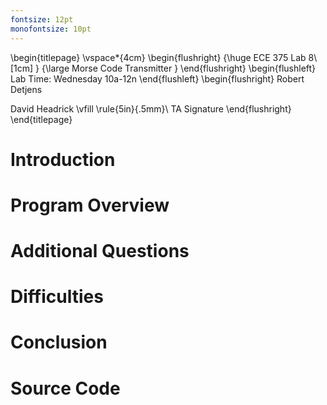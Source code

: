 ```yaml
---
fontsize: 12pt
monofontsize: 10pt
---
```


\begin{titlepage}
  \vspace*{4cm}
  \begin{flushright}
  {\huge
    ECE 375 Lab 8\\[1cm]
  }
  {\large
    Morse Code Transmitter
  }
  \end{flushright}
  \begin{flushleft}
  Lab Time: Wednesday 10a-12n
  \end{flushleft}
  \begin{flushright}
  Robert Detjens

  David Headrick
  \vfill
  \rule{5in}{.5mm}\\
  TA Signature
  \end{flushright}
\end{titlepage}

# Introduction

# Program Overview

# Additional Questions

# Difficulties

# Conclusion

# Source Code
